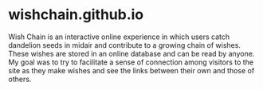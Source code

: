 # wishchain.github.io
Wish Chain is an interactive online experience in which users catch dandelion seeds in midair and contribute to a growing chain of wishes. These wishes are stored in an online database and can be read by anyone. My goal was to try to facilitate a sense of connection among visitors to the site as they make wishes and see the links between their own and those of others.
